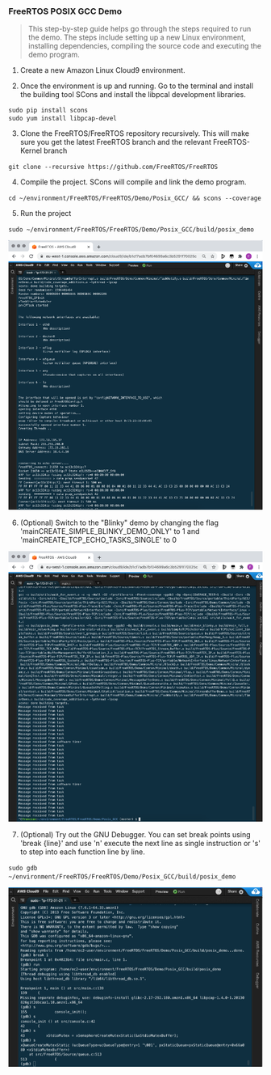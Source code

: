 ### FreeRTOS POSIX GCC Demo

> This step-by-step guide helps go through the steps required to run the demo. The steps include setting up a new Linux environment, installing dependencies, compiling the source code and executing the demo program.

1. Create a new Amazon Linux Cloud9 environment. 

2. Once the environment is up and running. Go to the terminal and install the building tool SCons and install the libpcal development libraries.

```
sudo pip install scons
sudo yum install libpcap-devel
```

3. Clone the FreeRTOS/FreeRTOS repository recursively. This will make sure you get the latest FreeRTOS branch and the relevant FreeRTOS-Kernel branch 

`git clone --recursive https://github.com/FreeRTOS/FreeRTOS`

4. Compile the project. SCons will compile and link the demo program.

`cd ~/environment/FreeRTOS/FreeRTOS/Demo/Posix_GCC/ && scons --coverage`

5. Run the project

`sudo ~/environment/FreeRTOS/FreeRTOS/Demo/Posix_GCC/build/posix_demo`

![TCP](posix-demo-tcp.png)

6. (Optional) Switch to the "Blinky" demo by changing the flag 'mainCREATE_SIMPLE_BLINKY_DEMO_ONLY' to 1 and 'mainCREATE_TCP_ECHO_TASKS_SINGLE' to 0

![Blinky](posix-demo-blinky.png)

7. (Optional) Try out the GNU Debugger. You can set break points using  'break {line}' and use 'n' execute the next line as single instruction or 's' to step into each function line by line.

`sudo gdb ~/environment/FreeRTOS/FreeRTOS/Demo/Posix_GCC/build/posix_demo`

![GBD](posix-demo-gdb.png)